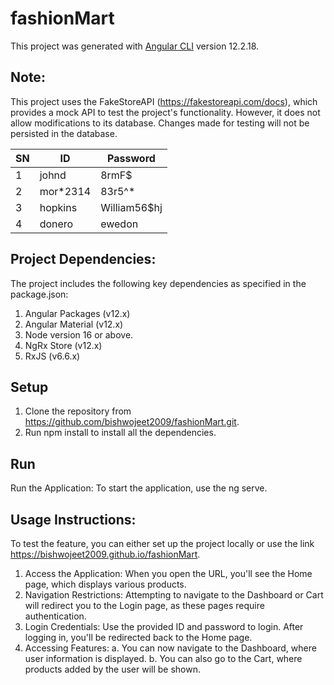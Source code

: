 # fashionMart

This project was generated with [Angular CLI](https://github.com/angular/angular-cli) version 12.2.18.

## Note:

This project uses the FakeStoreAPI (https://fakestoreapi.com/docs), which provides a mock API to test the project's functionality. However, it does not allow modifications to its database. Changes made for testing will not be persisted in the database.

| SN  | ID        | Password     |
| --- | --------- | ------------ |
| 1   | johnd     | 8rmF$        |
| 2   | mor\*2314 | 83r5^\*      |
| 3   | hopkins   | William56$hj |
| 4   | donero    | ewedon       |

## Project Dependencies:

The project includes the following key dependencies as specified in the package.json:

1. Angular Packages (v12.x)
2. Angular Material (v12.x)
3. Node version 16 or above.
4. NgRx Store (v12.x)
5. RxJS (v6.6.x)

## Setup

1. Clone the repository from https://github.com/bishwojeet2009/fashionMart.git.
2. Run npm install to install all the dependencies.

## Run

Run the Application: To start the application, use the ng serve.

## Usage Instructions:

To test the feature, you can either set up the project locally or use the link https://bishwojeet2009.github.io/fashionMart.

1. Access the Application: When you open the URL, you'll see the Home page, which displays various products.
2. Navigation Restrictions: Attempting to navigate to the Dashboard or Cart will redirect you to the Login page, as these pages require authentication.
3. Login Credentials: Use the provided ID and password to login. After logging in, you'll be redirected back to the Home page.
4. Accessing Features:
   a. You can now navigate to the Dashboard, where user information is displayed.
   b. You can also go to the Cart, where products added by the user will be shown.
